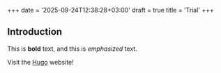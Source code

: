 +++
date = '2025-09-24T12:38:28+03:00'
draft = true
title = 'Trial'
+++
## Introduction

This is **bold** text, and this is *emphasized* text.

Visit the [Hugo](https://gohugo.io) website!


